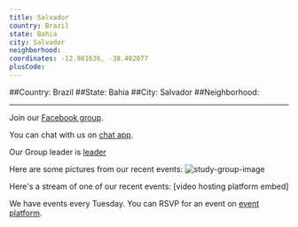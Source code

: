 ```yaml
---
title: Salvador
country: Brazil
state: Bahia
city: Salvador
neighborhood: 
coordinates: -12.981636, -38.482077
plusCode:
---
```


##Country: Brazil
##State: Bahia
##City: Salvador
##Neighborhood: 
*****
Join our [Facebook group](https://www.facebook.com/groups/free.code.camp.salvador).

You can chat with us on [chat app]().

Our Group leader is [leader]()

Here are some pictures from our recent events:
![study-group-image]()

Here's a stream of one of our recent events:
[video hosting platform embed]

We have events every Tuesday. You can RSVP for an event on [event platform]().
